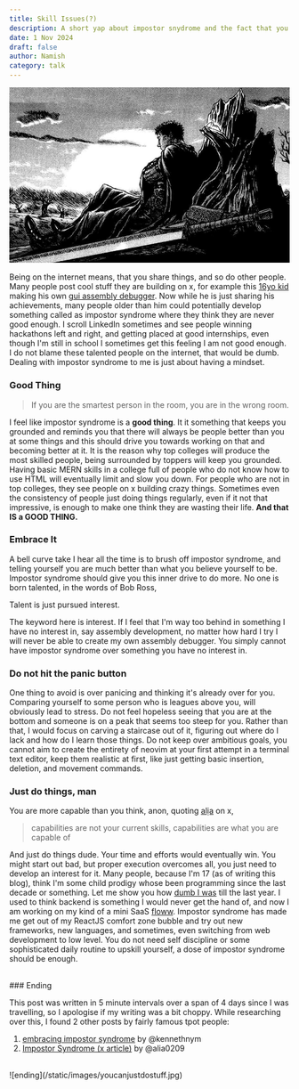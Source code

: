 ```yaml
---
title: Skill Issues(?) 
description: A short yap about impostor snydrome and the fact that you are probably not as dumb as you think. 
date: 1 Nov 2024
draft: false
author: Namish 
category: talk
---
```


![peace](/static/images/peace.jpg)

Being on the internet means, that you share things, and so do other people. Many people post cool stuff they are building on x, for example this [16yo kid](https://x.com/rcx86) making his own [gui assembly debugger](https://github.com/ZathuraDbg). Now while he is just sharing his achievements, many people older than him could potentially develop something called as impostor syndrome where they think they are never good enough. I scroll LinkedIn sometimes and see people winning hackathons left and right, and getting placed at good internships, even though I'm still in school I sometimes get this feeling I am not good enough. I do not blame these talented people on the internet, that would be dumb. Dealing with impostor syndrome to me is just about having a mindset.
<br/>
### Good Thing

> If you are the smartest person in the room, you are in the wrong room.

I feel like impostor syndrome is a **good thing**. It it something that keeps you grounded and reminds you that there will always be people better than you at some things and this should drive you towards working on that and becoming better at it. It is the reason why top colleges will produce the most skilled people, being surrounded by toppers will keep you grounded. Having basic MERN skills in a college full of people who do not know how to use HTML will eventually limit and slow you down. For people who are not in top colleges, they see people on x building crazy things. Sometimes even the consistency of people just doing things regularly, even if it not that impressive, is enough to make one think they are wasting their life. **And that IS a GOOD THING.**
<br/>
### Embrace It 
A bell curve take I hear all the time is to brush off impostor syndrome, and telling yourself you are much better than what you believe yourself to be.
Impostor syndrome should give you this inner drive to do more. No one is born talented, in the words of Bob Ross,  

<div class="p-4 font-mono border-l-2 border-primary bg-mbg my-6">Talent is just pursued interest.</div>

The keyword here is interest. If I feel that I'm way too behind in something I have no interest in, say assembly development, no matter how hard I try I will never be able to create my own assembly debugger. You simply cannot have impostor syndrome over something you have no interest in. 
<br/>
### Do not hit the panic button
One thing to avoid is over panicing and thinking it's already over for you. Comparing yourself to some person who is leagues above you, will obviously lead to stress. Do not feel hopeless seeing that you are at the bottom and someone is on a peak that seems too steep for you. Rather than that, I would focus on carving a staircase out of it, figuring out where do I lack and how do I learn those things. Do not keep over ambitious goals, you cannot aim to create the entirety of neovim at your first attempt in a terminal text editor, keep them realistic at first, like just getting basic insertion, deletion, and movement commands. 
<br/>
### Just do things, man
You are more capable than you think, anon, quoting [alịa](https://x.com/alia0209) on x,

> capabilities are not your current skills, capabilities are what you are capable of

And just do things dude. Your time and efforts would eventually win. You might start out bad, but proper execution overcomes all, you just need to develop an interest for it. Many people, because I'm 17 (as of writing this blog), think I'm some child prodigy whose been programming since the last decade or something. Let me show you how [dumb I was](/blog/how-to-not-make-quiz) till the last year. I used to think backend  is something I would never get the hand of, and now I am working on my kind of a mini SaaS [floww](https://git.new/floww). Impostor syndrome has made me get out of my ReactJS comfort zone bubble and try out new frameworks, new languages, and sometimes, even switching from web development to low level. You do not need self discipline or some sophisticated daily routine to upskill yourself, a dose of impostor syndrome should be enough.

<br/>
### Ending

This post was written in 5 minute intervals over a span of 4 days since I was travelling, so I apologise if my writing was a bit choppy. While researching over this, I found 2 other posts by fairly famous tpot people:

1. [embracing impostor syndrome](https://kennethnym.com/blog/embracing-impostor-syndrome/)  by @kennethnym
2. [Impostor Syndrome (x article)](https://x.com/alia0209/status/1845707732608835903) by @alia0209
<br/>
![ending](/static/images/youcanjustdostuff.jpg)
